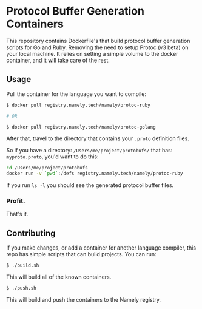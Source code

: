 # Protocol Buffer Generation Containers

This repository contains Dockerfile's that build protocol buffer generation
scripts for Go and Ruby. Removing the need to setup Protoc (v3 beta) on your
local machine. It relies on setting a simple volume to the docker container,
and it will take care of the rest.

## Usage

Pull the container for the language you want to compile:

```sh
$ docker pull registry.namely.tech/namely/protoc-ruby

# OR

$ docker pull registry.namely.tech/namely/protoc-golang
```

After that, travel to the directory that contains your `.proto` definition files.

So if you have a directory: `/Users/me/project/protobufs/` that has:
`myproto.proto`, you'd want to do this:

```sh
cd /Users/me/project/protobufs
docker run -v `pwd`:/defs registry.namely.tech/namely/protoc-ruby
```

If you run `ls -l` you should see the generated protocol buffer files.

### Profit.

That's it.

## Contributing

If you make changes, or add a container for another language compiler, this repo
has simple scripts that can build projects. You can run:

```sh
$ ./build.sh
```

This will build all of the known containers.

```sh
$ ./push.sh
```

This will build and push the containers to the Namely registry.
